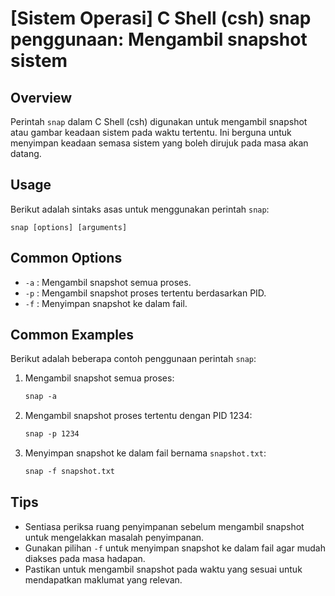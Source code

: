 # [Sistem Operasi] C Shell (csh) snap penggunaan: Mengambil snapshot sistem

## Overview
Perintah `snap` dalam C Shell (csh) digunakan untuk mengambil snapshot atau gambar keadaan sistem pada waktu tertentu. Ini berguna untuk menyimpan keadaan semasa sistem yang boleh dirujuk pada masa akan datang.

## Usage
Berikut adalah sintaks asas untuk menggunakan perintah `snap`:

```
snap [options] [arguments]
```

## Common Options
- `-a` : Mengambil snapshot semua proses.
- `-p` : Mengambil snapshot proses tertentu berdasarkan PID.
- `-f` : Menyimpan snapshot ke dalam fail.

## Common Examples
Berikut adalah beberapa contoh penggunaan perintah `snap`:

1. Mengambil snapshot semua proses:
   ```csh
   snap -a
   ```

2. Mengambil snapshot proses tertentu dengan PID 1234:
   ```csh
   snap -p 1234
   ```

3. Menyimpan snapshot ke dalam fail bernama `snapshot.txt`:
   ```csh
   snap -f snapshot.txt
   ```

## Tips
- Sentiasa periksa ruang penyimpanan sebelum mengambil snapshot untuk mengelakkan masalah penyimpanan.
- Gunakan pilihan `-f` untuk menyimpan snapshot ke dalam fail agar mudah diakses pada masa hadapan.
- Pastikan untuk mengambil snapshot pada waktu yang sesuai untuk mendapatkan maklumat yang relevan.